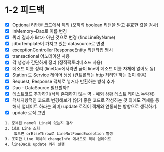 # 1-2  피드백
- [x] Optional 리턴을 코드에서 제외 (오히려 boolean 리턴을 받고 유효한 값을 검사)
- [x] InMemory~Dao로 이름 변경
- [x] 쿼리 결과가 list가 아닌 것으로 변경 (findLineByName)
- [x] jdbcTemplate이 가지고 있는 datasource로 변경
- [x] exceptionController ResponseEntity 리턴타입 명시
- [x] transactional 어노테이션 사용
- [x] 각 생성자 간단하게 정리 (정적팩토리메소드 사용)
- [x] 메소드 이름 정리 (lineDao에서라면 굳이 line이 메소드 이름 자체에 없어도 됨)
- [x] Station 도 Service 레이어 생성 (컨트롤러는 http 처리만 하는 것이 좋음)
- [x] Request, Response 객체로 넣거나 반환하는 방식 추가
- [x] Dao - DataSource 필요할까?
- [x] 테스트코드 추가하기(삭제 존재하지 않는 역 - 예외 상황 테스트 케이스 누락됨)
- [x] 객체지향적인 코드로 변경해보기 (읽기 좋은 코드로 작성하는 것 외에도 객체를 통해서 업데이트 하라는 의미)
  update 로직이 객체와 연동되는 방향으로 생각하기.
- [x] update 로직 고민
```text
1. 중복된 name의 Line이 있는지 검사
2. id로 Line 조회
    없으면 orElseThrow로 LineNotFoundException 발생
3. 조회한 Line 객체의 changeInfo 메서드로 객체 업데이트
4. lineDao로 update 쿼리 실행
```
